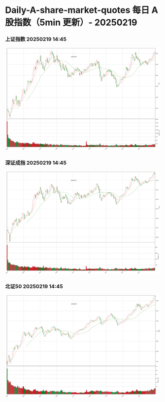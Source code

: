 
# Daily-A-share-market-quotes 每日 A 股指数（5min 更新）- 20250219

### 上证指数 20250219 14:45
![](./fig/2025/2/20250219-sh000001.png)

### 深证成指 20250219 14:45
![](./fig/2025/2/20250219-sz399001.png)

### 北证50 20250219 14:45
![](./fig/2025/2/20250219-bj899050.png)
